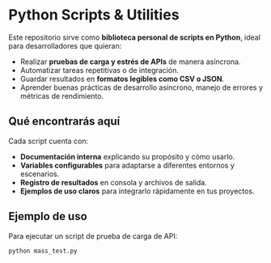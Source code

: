 # Python Scripts & Utilities

Este repositorio sirve como **biblioteca personal de scripts en Python**, ideal para desarrolladores que quieran:  

- Realizar **pruebas de carga y estrés de APIs** de manera asíncrona.  
- Automatizar tareas repetitivas o de integración.  
- Guardar resultados en **formatos legibles como CSV o JSON**.  
- Aprender buenas prácticas de desarrollo asíncrono, manejo de errores y métricas de rendimiento.  

## Qué encontrarás aquí

Cada script cuenta con:  

- **Documentación interna** explicando su propósito y cómo usarlo.  
- **Variables configurables** para adaptarse a diferentes entornos y escenarios.  
- **Registro de resultados** en consola y archivos de salida.  
- **Ejemplos de uso claros** para integrarlo rápidamente en tus proyectos.  

## Ejemplo de uso

Para ejecutar un script de prueba de carga de API:  

```bash
python mass_test.py
